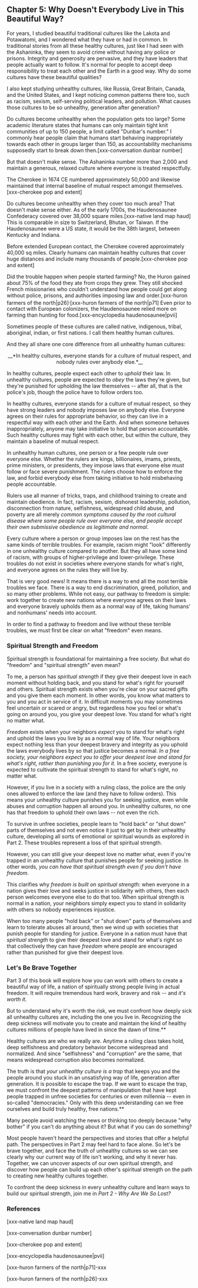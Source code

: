 ## Chapter 5: Why Doesn't Everybody Live in This Beautiful Way?

For years, I studied beautiful traditional cultures like the Lakota and Potawatomi, and I wondered what they have or had in common. In traditional stories from all these healthy cultures, just like I had seen with the Ashaninka, they seem to avoid crime without having any police or prisons. Integrity and generosity are pervasive, and they have leaders that people actually want to follow. It's normal for people to accept deep responsibility to treat each other and the Earth in a good way. Why do some cultures have these beautiful qualities?

I also kept studying unhealthy cultures, like Russia, Great Britain, Canada, and the United States, and I kept noticing common patterns there too, such as racism, sexism, self-serving political leaders, and pollution. What causes those cultures to be so unhealthy, generation after generation?

Do cultures become unhealthy when the population gets too large? Some academic literature states that humans can only maintain tight knit communities of up to 150 people, a limit called "Dunbar's number." I commonly hear people claim that humans start behaving inappropriately towards each other in groups larger than 150, as accountability mechanisms supposedly start to break down then.[xxx-conversation dunbar number]

But that doesn't make sense. The Ashaninka number more than 2,000 and maintain a generous, relaxed culture where everyone is treated respectfully.

The Cherokee in 1674 CE numbered approximately 50,000 and likewise maintained that internal baseline of mutual respect amongst themselves.[xxx-cherokee pop and extent]

Do cultures become unhealthy when they cover too much area? That doesn't make sense either. As of the early 1700s, the Haudenosaunee Confederacy covered over 38,000 square miles.[xxx-native land map haud] This is comparable in size to Switzerland, Bhutan, or Taiwan. If the Haudenosaunee were a US state, it would be the 38th largest, between Kentucky and Indiana.

Before extended European contact, the Cherokee covered approximately 40,000 sq miles. Clearly humans can maintain healthy cultures that cover huge distances and include many thousands of people.[xxx-cherokee pop and extent]

Did the trouble happen when people started farming? No, the Huron gained about 75% of the food they ate from crops they grew. They still shocked French missionaries who couldn't understand how people could get along without police, prisons, and authorities imposing law and order.[xxx-huron farmers of the north|p26]<sup>,</sup>[xxx-huron farmers of the north|p71] Even prior to contact with European colonizers, the Haudenosaunee relied more on farming than hunting for food.[xxx-encyclopedia haudenosaunee|pvii]

Sometimes people of these cultures are called native, indigenous, tribal, aboriginal, indian, or first nations. I call them healthy human cultures.

And they all share one core difference from all unhealthy human cultures:

<center>__*In healthy cultures, everyone stands for a culture of mutual respect, and nobody rules over anybody else.*__</center>

In healthy cultures, people expect each other to _uphold_ their law. In unhealthy cultures, people are expected to _obey_ the laws they're given, but they're punished for upholding the law themselves -- after all, that is the police's job, though the police have to follow orders too.

In healthy cultures, everyone stands for a culture of mutual respect, so they have strong leaders and nobody imposes law on anybody else. Everyone agrees on their rules for appropriate behavior, so they can live in a respectful way with each other and the Earth. And when someone behaves inappropriately, anyone may take initiative to hold that person accountable. Such healthy cultures may fight with each other, but within the culture, they maintain a baseline of mutual respect.

In unhealthy human cultures, one person or a few people rule over everyone else. Whether the rulers are kings, billionaires, imams, priests, prime ministers, or presidents, they impose laws that everyone else must follow or face severe punishment. The rulers choose how to enforce the law, and forbid everybody else from taking initiative to hold misbehaving people accountable.

Rulers use all manner of tricks, traps, and childhood training to create and maintain obedience. In fact, racism, sexism, dishonest leadership, pollution, disconnection from nature, selfishness, widespread child abuse, and poverty are all merely _common symptoms caused by the root cultural disease where some people rule over everyone else, and people accept their own submissive obedience as legitimate and normal_.

Every culture where a person or group imposes law on the rest has the same kinds of terrible troubles. For example, racism might "look" differently in one unhealthy culture compared to another. But they all have some kind of racism, with groups of higher-privilege and lower-privilege. These troubles do not exist in societies where everyone stands for what's right, and everyone agrees on the rules they will live by.

That is very good news! It means there is a way to end all the most terrible troubles we face. There is a way to end discrimination, greed, pollution, and so many other problems. While not easy, our pathway to freedom is simple: work together to create new nations where everyone agrees on their laws and everyone bravely upholds them as a normal way of life, taking humans' and nonhumans' needs into account.

In order to find a pathway to freedom and live without these terrible troubles, we must first be clear on what "freedom" even means.

### Spiritual Strength and Freedom

Spiritual strength is foundational for maintaining a free society. But what do "freedom" and "spiritual strength" even mean?

To me, a person has _spiritual strength_ if they give their deepest love in each moment without holding back, and you stand for what's right for yourself and others. Spiritual strength exists when you're clear on your sacred gifts and you give them each moment. In other words, you know what matters to you and you act in service of it. In difficult moments you may sometimes feel uncertain or scared or angry, but regardless how you feel or what's going on around you, you give your deepest love. You stand for what's right no matter what.

_Freedom_ exists when your neighbors _expect_ you to stand for what's right and uphold the laws you live by as a normal way of life. Your neighbors expect nothing less than your deepest bravery and integrity as you uphold the laws everybody lives by so that justice becomes a normal. _In a free society, your neighbors expect you to offer your deepest love and stand for what's right, rather than punishing you for it._ In a free society, everyone is expected to cultivate the spiritual strength to stand for what's right, no matter what.

However, if you live in a society with a ruling class, the police are the only ones allowed to enforce the law (and they have to follow orders). This means your unhealthy culture punishes you for seeking justice, even while abuses and corruption happen all around you. In unhealthy cultures, no one has that freedom to uphold their own laws -- not even the rich.

To survive in unfree societies, people learn to "hold back" or "shut down" parts of themselves and not even notice it just to get by in their unhealthy culture, developing all sorts of emotional or spiritual wounds as explored in Part 2. These troubles represent a loss of that spiritual strength.

However, you can still give your deepest love no matter what, even if you're trapped in an unhealthy culture that punishes people for seeking justice. In other words, _you can have that spiritual strength even if you don't have freedom._

This clarifies why _freedom is built on spiritual strength_: when everyone in a nation gives their love and seeks justice in solidarity with others, then each person welcomes everyone else to do that too. When spiritual strength is normal in a nation, your neighbors simply expect you to stand in solidarity with others so nobody experiences injustice.

When too many people "hold back" or "shut down" parts of themselves and learn to tolerate abuses all around, then we wind up with societies that punish people for standing for justice. Everyone in a nation must have that _spiritual strength_ to give their deepest love and stand for what's right so that collectively they can have _freedom_ where people are encouraged rather than punished for give their deepest love.

### Let's Be Brave Together

Part 3 of this book will explore how you can work with others to create a beautiful way of life, a nation of spiritually strong people living in actual freedom. It will require tremendous hard work, bravery and risk -- and _it's worth it_.

But to understand why it's worth the risk, we must confront how deeply sick all unhealthy cultures are, including the one you live in. Recognizing the deep sickness will motivate you to create and maintain the kind of healthy cultures millions of people have lived in since the dawn of time.**

Healthy cultures are who we really are. Anytime a ruling class takes hold, deep selfishness and predatory behavior become widespread and normalized. And since "selfishness" and "corruption" are the same, that means widespread corruption also becomes normalized.

The truth is that _your unhealthy culture is a trap_ that keeps you and the people around you stuck in an unsatisfying way of life, generation after generation. It is possible to escape the trap. If we want to escape the trap, we must confront the deepest patterns of manipulation that have kept people trapped in unfree societies for centuries or even millennia -- even in so-called "democracies." Only with this deep understanding can we free ourselves and build truly healthy, free nations.**

Many people avoid watching the news or thinking too deeply because "why bother" if you can't do anything about it? But what if you can do something?

Most people haven't heard the perspectives and stories that offer a helpful path. The perspectives in Part 2 may feel hard to face alone. So let's be brave together, and face the truth of unhealthy cultures so we can see clearly why our current way of life isn't working, and why it never has. Together, we can uncover aspects of our own spiritual strength, and discover how people can build up each other's spiritual strength on the path to creating new healthy cultures together.

To confront the deep sickness in every unhealthy culture and learn ways to build our spiritual strength, join me in _Part 2 - Why Are We So Lost?_

<div style="break-after:page"></div>

### References

[xxx-native land map haud]

[xxx-conversation dunbar number]

[xxx-cherokee pop and extent]

[xxx-encyclopedia haudenosaunee|pvii]

[xxx-huron farmers of the north|p71]-xxx

[xxx-huron farmers of the north|p26]-xxx
